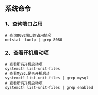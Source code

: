 ## 系统命令

### 1、查询端口占用

```shell
# 查询8080端口的占用情况
netstat -tunlp | grep 8080
```

### 2、查看开机启动项

```shell
# 查看所有开机启动项
systemctl list-unit-files
# 查看MySQL是否开机启动
systemctl list-unit-files | grep mysql
# 查看所有开机启动项
systemctl list-unit-files | grep enabled
```
